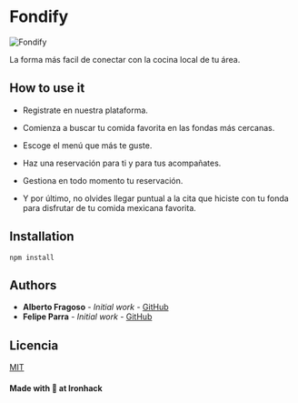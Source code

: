 # Fondify

![Fondify](https://res.cloudinary.com/dqqtlpdt0/image/upload/v1557096068/fondify/fondify_um1y3n.png)

La forma más facil de conectar con la cocina local de tu área.

## How to use it

- Registrate en nuestra plataforma. 

- Comienza a buscar tu comida favorita en las fondas más cercanas.

- Escoge el menú que más te guste.

- Haz una reservación para ti y para tus acompañates.

- Gestiona en todo momento tu reservación.

- Y por último, no olvides llegar puntual a la cita que hiciste con tu fonda para disfrutar de tu comida mexicana favorita.

## Installation

```
npm install
```


## Authors

* **Alberto Fragoso** - *Initial work* - [GitHub](https://github.com/albertofragoso)
* **Felipe Parra** - *Initial work* - [GitHub](https://github.com/pipepico)


## Licencia

[MIT](https://opensource.org/licenses/MIT)


#### Made with 💙 at Ironhack

